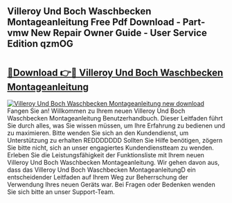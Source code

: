 ## Villeroy Und Boch Waschbecken Montageanleitung Free Pdf Download - Part-vmw New Repair Owner Guide - User Service Edition qzmOG

# <h2><a href="http://df7sfh1.blite.top/?on=Villeroy+Und+Boch+Waschbecken+Montageanleitung">🔗Download 👉🔴 Villeroy Und Boch Waschbecken Montageanleitung</a></h2>

[![Villeroy Und Boch Waschbecken Montageanleitung new download](https://i.imgur.com/lujVjoI.png)](http://df7sfh1.blite.top/?on=Villeroy+Und+Boch+Waschbecken+Montageanleitung)
Fangen Sie an! Willkommen zu Ihrem neuen Villeroy Und Boch Waschbecken Montageanleitung Benutzerhandbuch. Dieser Leitfaden führt Sie durch alles, was Sie wissen müssen, um Ihre Erfahrung zu bedienen und zu maximieren. Bitte wenden Sie sich an den Kundendienst, um Unterstützung zu erhalten REDDDDDDD Sollten Sie Hilfe benötigen, zögern Sie bitte nicht, sich an unser engagiertes Kundendienstteam zu wenden. Erleben Sie die Leistungsfähigkeit der Funktionsliste mit Ihrem neuen Villeroy Und Boch Waschbecken Montageanleitung. Wir gehen davon aus, dass das Villeroy Und Boch Waschbecken MontageanleitungD ein entscheidender Leitfaden auf Ihrem Weg zur Beherrschung der Verwendung Ihres neuen Geräts war. Bei Fragen oder Bedenken wenden Sie sich bitte an unser Support-Team.
